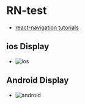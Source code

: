 # RN-test

- [react-navigation tutorials](https://www.youtube.com/watch?v=sBORikDSvCo&ab_channel=Arslan)

## ios Display

- ![ios](https://recordit.co/5CTaQzxf3j)

## Android Display

- ![android](https://recordit.co/Rru26WSl7z)
